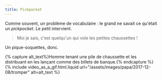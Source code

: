 ```yaml
---
title: Pickpocket
---
```


Comme souvent, un problème de vocabulaire : le grand ne savait ce qu'était un
_pickpocket_. Le petit intervient.

> Moi je sais, c'est quelqu'un qui vole les petites chaussettes !

Un pique-soquettes, donc.

{% capture alt_text%}Homme tenant une pile de chaussette et les distribuant en
les lançant comme des billets de banque.{% endcapture %}
{% include video_as_a_gif.html.liquid
url="/assets/images/papa/2017-12-08/tromper"
alt=alt_text
%}

